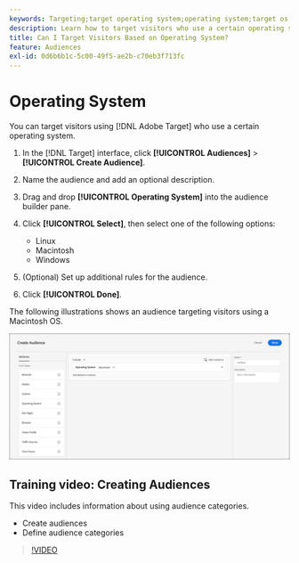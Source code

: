 ```yaml
---
keywords: Targeting;target operating system;operating system;target os;os;target linux;linux;target windows;windows;target macintosh;macintosh;mac;target mac;win;target win
description: Learn how to target visitors who use a certain operating system (Linux, Macintosh, or Windows).
title: Can I Target Visitors Based on Operating System?
feature: Audiences
exl-id: 0d6b6b1c-5c00-49f5-ae2b-c70eb3f713fc
---
```

# Operating System

You can target visitors using [!DNL Adobe Target] who use a certain operating system.

1. In the [!DNL Target] interface, click **[!UICONTROL Audiences]** > **[!UICONTROL Create Audience]**. 
1. Name the audience and add an optional description. 
1. Drag and drop **[!UICONTROL Operating System]** into the audience builder pane.
1. Click **[!UICONTROL Select]**, then select one of the following options:

    * Linux 
    * Macintosh 
    * Windows

1. (Optional) Set up additional rules for the audience. 
1. Click **[!UICONTROL Done]**.

The following illustrations shows an audience targeting visitors using a Macintosh OS.

![](assets/target_os.png)

## Training video: Creating Audiences

This video includes information about using audience categories.

* Create audiences 
* Define audience categories

>[!VIDEO](https://video.tv.adobe.com/v/17392)
